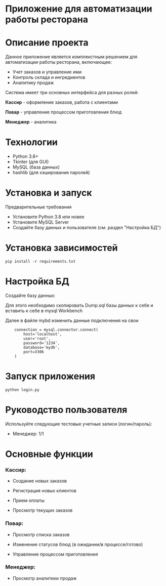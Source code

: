 # Приложение для автоматизации работы ресторана
# Описание проекта

Данное приложение является комплекстным решением для автоматизации работы ресторана, включающее:

- Учет заказов и управление ими
- Контроль склада и ингредиентов
- Аналитику продаж

Система имеет три основных интерфейса для разных ролей:

**Кассир** - оформление заказов, работа с клиентами

**Повар** - управление процессом приготовления блюд

**Менеджер** - аналитика

# Технологии
- Python 3.8+
- Tkinter (для GUI)
- MySQL (база данных)
- hashlib (для хэширования паролей)

# Установка и запуск

Предварительные требования
- Установите Python 3.8 или новее
- Установите MySQL Server
- Создайте базу данных и пользователя (см. раздел "Настройка БД")

# Установка зависимостей

    pip install -r requirements.txt

# Настройка БД

Создайте базу данных:

Для этого необходимо скопировать Dump.sql базы данных к себе и вставить к себе в mysql 
Workbench

Далее в файле mybd изменить данные подключения на свои

        connection = mysql.connector.connect(
            host='localhost',
            user='root',
            password='1234',
            database='mydb',
            port=3306
        )
# Запуск приложения

    python login.py

# Руководство пользователя

Используйте следующие тестовые учетные записи (логин/пароль):

- Менеджер: 1/1

# Основные функции
### Кассир:

- Создание новых заказов

- Регистрация новых клиентов

- Прием оплаты

- Просмотр текущих заказов

### Повар:

- Просмотр списка заказов

- Изменение статусов блюд (в ожидании/в процессе/готово)

- Управление процессом приготовления

### Менеджер:

- Просмотр аналитики продаж


